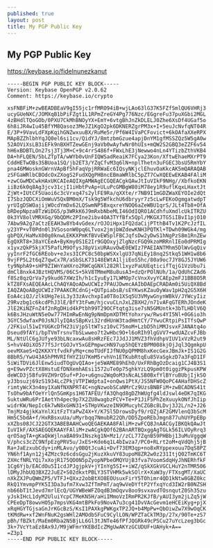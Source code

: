 ```yaml
---
published: true
layout: post
title: My PGP Public Key
---
```

## My PGP Public Key

https://keybase.io/fidelnunezkanut


	-----BEGIN PGP PUBLIC KEY BLOCK-----
	Version: Keybase OpenPGP v2.0.62
	Comment: https://keybase.io/crypto

	xsFNBFiM+zwBEADBEaV9gI55jc1rfMRO94iB+wjLAo63lG37K5FZfSmlQU6VHRj3
	ucyGUeNXC/JOMXqB1bPiFZgt1L1RPmZreGY4Pg776Nzc/EGgreFu37puXGbi2MGL
	4zBHdlTQoGOb/0PXU7CkMhBNOyYX+EmY+6vtgBhJnZkDLELJ0Zhe6XsDf4UGaf5o
	6h8iJR4wIu45BfYM8Qasoz3MeJZ1KgO2pk6DKNERZgrPM3x+I+5euJcNvfqNT04R
	E/3P+9VavLdFXpKqihGNZwxuuBX/RuMe5r/Pf6W4IVaPCFovict+6kOAfaXXeRPX
	MApBZZhlbhYqJQ0el6si1cv/QidYJ/8mtzbmGzue4apjDnYM1gfMSSZQz5W5gA0w
	52AOViXsLB3iEFk9nBXHTZewGEnj9aVb0wAyfwNr0hUIs+mQW2S2GBQ3eZZF6v54
	hH6xBDBTLOn27sj3Tj3M+C+9c4rrS486f+FWxLhE3jNewwo4nLn4YTizbZthVKB4
	DA+hFLQEN/5bLZTpTA/wWYb0vUnFIQWSadReaiK7FCya23Kon/XftwEhaeMXrPT9
	CddHETwOBs3SBUoa1SQ/jb2ET3/YZqCfvM3q6lN+nplThetn3uFGEC3bsU5RmYbY
	pna46MWosknGWrnVApBf5hFaqVpjRRWaEc6IQsyNKjclEhuvOaKkcAK5mQARAQAB
	zSFGaWRlbCBOdcOxZXogS2FudXQgPHBncEBmaWRlbC5pZT7CwXQEEwEKAB4FAliM
	+zwCGwMDCwkHAxUKCAIeAQIXgAMWAgECGQEACgkQAwJtIuVIkF9NHg//XbfkoEKN
	iiBz6k0q8Ag3jcv31cjI1iHbtPvAp+ULuPcGMBgW80iM78ey1R9uflKqxLHaxtJt
	ZjWt+IUtCF5Uaoi6c3cVrxq47s2ylFE9Ra/qXXte/r7NB9I1mGDZWaXEYOIe2dQt
	I7SbzJQDCXiOmWuV5QxBM0mX/Tsk9g5WfkchU6dbryyr7z5cLwFEKoOgmgatwdpT
	yrUIgDSWOajijWOcdYmDx62LQSwmNP5BxqxreYNOQ6aZeWBU1qrS/JLt4Tb8+OfA
	bRDepNpzaBTzWiDG5/p3WRkK6J9mRxbNbeMLI46OdIQRO1ACdhfuXmdlcUkITRZU
	0k3YV8olVMRXGq/9bQDMc2PIne2ibv4OA3TYfBfx5Qpl/MKGXJTG5iIBvI1pjO10
	7Abw9A2g7aCtzEEAH3w8Yb4vGdex/rOJOiHpx1FQ2daCijPTthB4Tv1K2PcJzfIL
	y23YP+vT0Pdn0l3VSosonW0pq6LTvox2jmjbWZdewKNH3PQTKl+TDwh09WGk4/mg
	gbPQX/HaMvX00g0knwLEKKXPmKfBVvEWSplFBCJqfsDw2yDwS1hNgPzS8m1RnZEw
	EgQXRT8+J8aYCEeA+ByKmy0S1E2Ir9GQOxyjZlgNzcFGQ9kzoMRRnlIEo0dPRMIg
	x1yxzQkP5kjXT5PafLM9OfysJ8pVixURAuvOwE0EWIz7PAEIANTMhm5DlWvGqQiv
	yyInrF2fGC6REobv+eJxs3ICPC8c50bpWSXxlgU37qNiEy18nq2Stkq51WH1w8b6
	9vjFP5L2t6qZ7qwCx7R/aSbSLK73148EWtA1ljiEoS5hc/80a9oc7JY8GJ5JYUW6
	ty9NphA9+sHP9ZIWnYaHXro2RWCqGNXl282Rl1xyzPaUUEqticifTqjG1VzUbu7i
	dmCl8nxk4JBztHQVMS/06CS+5kV8TMmeM8u8usA3+dzQrPOlNUh/1a/QdUhCZAd6
	f8Sz8qzQrVa7y9kud67XWzIh/h1cIyuEy17LWMOp7cVnxXvyYCAEp2mFJ1BB8O5R
	kTZ8FXsAEQEAAcLChAQYAQoADwUCWIz7PAUJDwmcAAIbDAEpCRADAm0i5UiQX8Bd
	IAQZAQoABgUCWIz7PAAKCRCdnGj+QUTpiabsB/sEYKwsKZauOyWav1pH2q2G5X6H
	EoA4ciQJ/zlkUHg7eiL3y33zAvchxpIa0T8o1XSq5U3VMywGnynWBkV/JYWcyIiz
	29Rvzbg1c6kcdPhJ3lE/BfY3tFwm/hjcvuCLnJxLZBXH2/n71vAFqGTERhJOndeK
	JlE2KiNZFnZ4f2nRgDHid4kPtbh99T29OCFtqtg3ise7sN5GMUntk+3bTLHDlV6Q
	k6BsJHzuWtN5eOw777HImRwEnNg9pNmDpmXDTMtYohxryw/Rws4YI5Nl+0G6io3h
	3GYC5dwfaxP0JsNJlyIQAsSBpKvi32rdHUnW3tadHmtCY/7YwuCRtpiPsITfsQwP
	/2FKiul51wIYUGKcDfH23iVjp5ltWTsz10vC75moM+LzbD5hiMMJsvxFJANAtq4o
	Dseud9fAYi/bpTVmTrsnvTbSLwweo7t2wHbc9O+l6oRIh9lgGVV7+wdUAZcvFJBb
	ML/NtUlC6gJUfye93bLNcaxwAu8sHRzFEc7JJdJJ1MVZ3fhVdhpVIUV1xVzR2ut9
	S+hvV4OiXO577fSJrtGOJvY5xGEPmpwcHN97up5hQEYzBPM008kjOjJql3QgmkpU
	oevMXaeS+Q2KKXYtfvdkFyMq+cmoTUdFIJfNU0pQPMM8hxKecGexJBmJk+IS1G2G
	8BbR5/YwU43A5hPMVRIfHYZ1U7KmM5rvhVn1ETKubRtqEu85VaSgkzD7a3FqD1IF
	5iWiTDVi6JlEnw5iudTOgUvQIAo+je5WAME89hEhO/UxFRhBgOzDcaig1CJ4B3S1
	g+E9wvPZctX8HstuEfDNXemhAEsi1572uTe0p75ghkYzLQ9pm0t0iggzPkpusKPW
	deWCD3j5Bfu9VZH9rQ5uf+PJo+u6gnu2Wq0oM3sNcALSB0BxfYlBYruBUbjIjkSO
	yJ3bsuzj69zS1934LcZPkjVTPIWdptaI+onQws1PtX/JS5NFW0QoPC4AHafDHScZ
	rimtyWcX3n4my1XaNfNXNPRT4C+ngNzwobSCaNMrCz9UzsBNBFiM+zwBCADNS41t
	TsOhw9bAfOeYrlQn5GmKps1H6TAFEU/fA3Qhqd8gDZhWUgfg4ldJswl4eDK7qIKG
	5uktuWRu6PrIAetYh4pec9p7X2ZU8wagbzFCV+Te+P1JiF5PhZeXuuykONfJhIip
	widrKW/NepIc6k7wN8xGHN31+STHpVKwzeIN9OMucyhCZGBc8LDvj3J2L/n2+J26
	TmjMz4gjkKaYnlXitFzTYaPwZ4X+Y/K7Sl5DrowsDyf9/rQZjAF2GMVlenQ3bScM
	Hm5C5bdA+f/HxRBsxuUa/uMyrbqq7NmubR22Qh/DD5ZpoREbJmgn877uhUYPpEBp
	xXZbs08JCJ22GTX3ABEBAAHCwoQEGAEKAA8FAliM+zwFCQ8JnAACGyIBKQkQAwJt
	IuVIkF/AXSAEGQEKAAYFAliM+zwACgkQOf62BAnARTBQxggAgTGLk56ILVOyRrq3
	qrO5agTA+gKaQkWjlnaBA09xINszkg1N+Mz1//zCL77ZqnB59PHBbj13uMuVggqW
	V/phcs3cZC9NfpEzgPRV5u/JxES+Kde6q1L4bIwza7/PC0+RLrt2oM+qVdQhj5jB
	Ra+JaEzxubCdy+inMLAvo/y0BQtJcuAi+Dvf73EM3qp+no8xRYppexouu7DqS8PZ
	YN6hf1Ayn12j4ZMzc9z6cdsGgu2jKuzXkuVY83upoM8ZR2w0z231ItjQ02TmKC6T
	2XHcfNRLYQi7xXojR175QO0N5pZyopNPbeOMQYUjB3fva7VoomSdqHyJhNERhfkF
	1Cg6Yjb/EACdOu5I1cdJPJgjpkV+jYInYg5SI++iWZ/qSkXGkVGCLHuY2nTMR506
	lDMyJhbUQ3BXZ2JuEZ+S02dkxtPBLY3STVHMk5wkSOlrX+XaW3y/FTXsgMT/XaUC
	nXkZXJPuQWmZP5/VTFJ+QXxz2obBtXO8EOUsuxFirY5TOhimr4QD1kNtw8GBZ0kc
	RkQ1YmvmpPYK5I3Da3ufm7Xvw3ZfTmPmT/aq9wVeDYftP2YfxqYcd3IW2rB0NZSH
	nb66bT1tJevd7mrlEcQ/UGYWBeWFZOqdB3mOqvv8oo9svxavdTOsnqutZ0Sh35zu
	yJskIHcL1dyM2UluiYcpC7MeKN5H/aHiIMmoVzIRmPR2KJfB/yAUI3ym2jLZq5jW
	CPEeDpT8owvHO5p7mpsVKG4mtBPkFo9NovA7u3cg41DvVAcGevm1eHCEiKyg+pjX
	xRqHGYTGjsaGnJrKGcBzS/KsI1PAXkgPWKgxTP2JQ+b4MpPw+QbOiwZw7X9wOqCK
	tKMdRw+xf2WnFNuK2gsWHl2AMOdbSFuC9CylLON/WPZTaCkTM3p/27x/90Te+zS7
	pBh/fBZkt/MaEm0Rba2N5BjLL6Gl3tJNTe46fPfJQGRk49cPSCu27uYcLzeg3bGc
	3k+7VcYtaEz8Ax9J/M9jWFmrYKEBdIcZMgUwAKYzGCUDUF+UAHyk+A==
	=Z3p1
	-----END PGP PUBLIC KEY BLOCK-----
